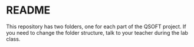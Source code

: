 # README #

This repository has two folders, one for each part of the QSOFT project. If you need to change the folder structure, talk to your teacher during the lab class.

